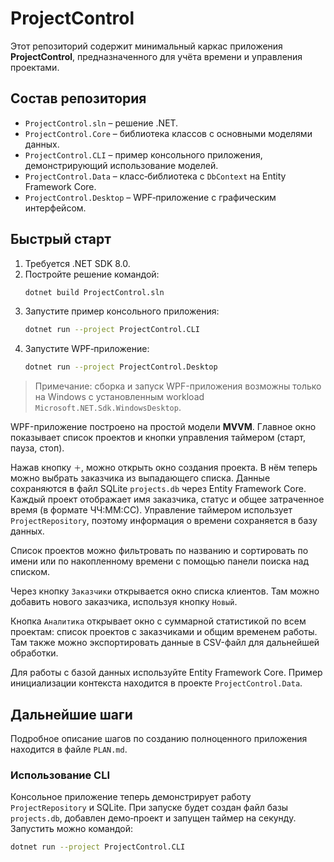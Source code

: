 # ProjectControl

Этот репозиторий содержит минимальный каркас приложения **ProjectControl**, предназначенного для учёта времени и управления проектами.

## Состав репозитория
- `ProjectControl.sln` – решение .NET.
- `ProjectControl.Core` – библиотека классов с основными моделями данных.
- `ProjectControl.CLI` – пример консольного приложения, демонстрирующий использование моделей.
- `ProjectControl.Data` – класс‑библиотека c `DbContext` на Entity Framework Core.
- `ProjectControl.Desktop` – WPF‑приложение с графическим интерфейсом.

## Быстрый старт
1. Требуется .NET SDK 8.0.
2. Постройте решение командой:
   ```bash
   dotnet build ProjectControl.sln
   ```
3. Запустите пример консольного приложения:
   ```bash
   dotnet run --project ProjectControl.CLI
   ```
4. Запустите WPF‑приложение:
   ```bash
   dotnet run --project ProjectControl.Desktop
   ```
> Примечание: сборка и запуск WPF-приложения возможны только на Windows с установленным workload `Microsoft.NET.Sdk.WindowsDesktop`.

WPF-приложение построено на простой модели **MVVM**. Главное окно показывает список проектов и кнопки управления таймером (старт, пауза, стоп).

Нажав кнопку `＋`, можно открыть окно создания проекта. В нём теперь можно выбрать заказчика из выпадающего списка.
Данные сохраняются в файл SQLite `projects.db` через Entity Framework Core.
Каждый проект отображает имя заказчика, статус и общее затраченное время (в формате ЧЧ:ММ:СС). Управление таймером использует `ProjectRepository`, поэтому информация о времени сохраняется в базу данных.

Список проектов можно фильтровать по названию и сортировать по имени или по накопленному времени с помощью панели поиска над списком.

Через кнопку `Заказчики` открывается окно списка клиентов. Там можно добавить нового заказчика, используя кнопку `Новый`.

Кнопка `Аналитика` открывает окно с суммарной статистикой по всем проектам: список проектов с заказчиками и общим временем работы. Там также можно экспортировать данные в CSV-файл для дальнейшей обработки.

Для работы с базой данных используйте Entity Framework Core. Пример инициализации контекста находится в проекте `ProjectControl.Data`.

## Дальнейшие шаги
Подробное описание шагов по созданию полноценного приложения находится в файле `PLAN.md`.

### Использование CLI
Консольное приложение теперь демонстрирует работу `ProjectRepository` и SQLite.
При запуске будет создан файл базы `projects.db`, добавлен демо‑проект и запущен таймер на секунду.
Запустить можно командой:
```bash
dotnet run --project ProjectControl.CLI
```
